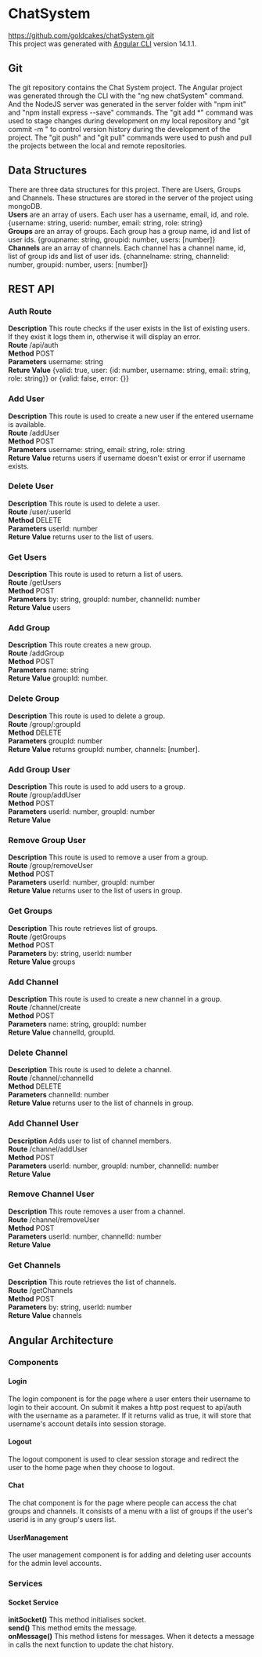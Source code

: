 # ChatSystem

https://github.com/goldcakes/chatSystem.git  
This project was generated with [Angular CLI](https://github.com/angular/angular-cli) version 14.1.1.

## Git

The git repository contains the Chat System project. The Angular project was generated through the CLI with the "ng new chatSystem" command. And the NodeJS server was generated in the server folder with "npm init" and "npm install express --save" commands. The "git add *" command was used to stage changes during development on my local repository and "git commit -m <message>" to control version history during the development of the project. The "git push" and "git pull" commands were used to push and pull the projects between the local and remote repositories.

## Data Structures

There are three data structures for this project. There are Users, Groups and Channels. These structures are stored in the server of the project using mongoDB.  
**Users** are an array of users. Each user has a username, email, id, and role. {username: string, userid: number, email: string, role: string}  
**Groups** are an array of groups. Each group has a group name, id and list of user ids. {groupname: string, groupid: number, users: [number]}  
**Channels** are an array of channels. Each channel has a channel name, id, list of group ids and list of user ids. {channelname: string, channelid: number, groupid: number, users: [number]}

## REST API

### Auth Route
  
**Description** This route checks if the user exists in the list of existing users. If they exist it logs them in, otherwise it will display an error.  
**Route** /api/auth  
**Method** POST  
**Parameters** username: string  
**Reture Value** {valid: true, user: {id: number, username: string, email: string, role: string}} or {valid: false, error: {}}  

### Add User

**Description** This route is used to create a new user if the entered username is available.  
**Route** /addUser  
**Method** POST  
**Parameters** username: string, email: string, role: string  
**Reture Value** returns users if username doesn't exist or error if username exists.  

### Delete User

**Description** This route is used to delete a user.  
**Route** /user/:userId  
**Method** DELETE  
**Parameters** userId: number  
**Reture Value** returns user to the list of users.  

### Get Users

**Description** This route is used to return a list of users.  
**Route** /getUsers  
**Method** POST  
**Parameters** by: string, groupId: number, channelId: number  
**Reture Value** users  

### Add Group

**Description** This route creates a new group.  
**Route** /addGroup  
**Method** POST  
**Parameters** name: string  
**Reture Value** groupId: number.  

### Delete Group

**Description** This route is used to delete a group.  
**Route** /group/:groupId  
**Method** DELETE  
**Parameters** groupId: number  
**Reture Value** returns groupId: number, channels: [number].  

### Add Group User

**Description** This route is used to add users to a group.  
**Route** /group/addUser  
**Method** POST  
**Parameters** userId: number, groupId: number  
**Reture Value**   

### Remove Group User

**Description** This route is used to remove a user from a group.  
**Route** /group/removeUser  
**Method** POST  
**Parameters** userId: number, groupId: number  
**Reture Value** returns user to the list of users in group.  

### Get Groups

**Description** This route retrieves list of groups.  
**Route** /getGroups  
**Method** POST  
**Parameters** by: string, userId: number  
**Reture Value** groups  

### Add Channel

**Description** This route is used to create a new channel in a group.  
**Route** /channel/create  
**Method** POST  
**Parameters** name: string, groupId: number  
**Reture Value** channelId, groupId.  

### Delete Channel

**Description** This route is used to delete a channel.  
**Route** /channel/:channelId  
**Method** DELETE  
**Parameters** channelId: number  
**Reture Value** returns user to the list of channels in group.  

### Add Channel User

**Description** Adds user to list of channel members.  
**Route** /channel/addUser  
**Method** POST  
**Parameters** userId: number, groupId: number, channelId: number  
**Reture Value**   

### Remove Channel User

**Description** This route removes a user from a channel.  
**Route** /channel/removeUser  
**Method** POST  
**Parameters** userId: number, channelId: number  
**Reture Value**   

### Get Channels

**Description** This route retrieves the list of channels.  
**Route** /getChannels  
**Method** POST  
**Parameters** by: string, userId: number  
**Reture Value** channels  

## Angular Architecture

### Components

#### Login

The login component is for the page where a user enters their username to login to their account. On submit it makes a http post request to api/auth with the username as a parameter. If it returns valid as true, it will store that username's account details into session storage.

#### Logout

The logout component is used to clear session storage and redirect the user to the home page when they choose to logout.

#### Chat

The chat component is for the page where people can access the chat groups and channels. It consists of a menu with a list of groups if the user's userid is in any group's users list. 

#### UserManagement

The user management component is for adding and deleting user accounts for the admin level accounts.

### Services

#### Socket Service

**initSocket()** This method initialises socket.  
**send()** This method emits the message.  
**onMessage()** This method listens for messages. When it detects a message in calls the next function to update the chat history.  
